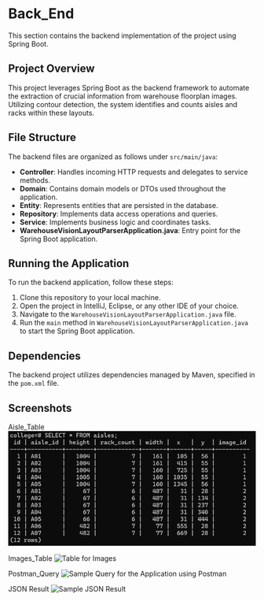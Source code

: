 # Back_End

This section contains the backend implementation of the project using Spring Boot.

## Project Overview

This project leverages Spring Boot as the backend framework to automate the extraction of crucial information from warehouse floorplan images. Utilizing contour detection, the system identifies and counts aisles and racks within these layouts.

## File Structure

The backend files are organized as follows under `src/main/java`:

- **Controller**: Handles incoming HTTP requests and delegates to service methods.
- **Domain**: Contains domain models or DTOs used throughout the application.
- **Entity**: Represents entities that are persisted in the database.
- **Repository**: Implements data access operations and queries.
- **Service**: Implements business logic and coordinates tasks.
- **WarehouseVisionLayoutParserApplication.java**: Entry point for the Spring Boot application.

## Running the Application

To run the backend application, follow these steps:

1. Clone this repository to your local machine.
2. Open the project in IntelliJ, Eclipse, or any other IDE of your choice.
3. Navigate to the `WarehouseVisionLayoutParserApplication.java` file.
4. Run the `main` method in `WarehouseVisionLayoutParserApplication.java` to start the Spring Boot application.

## Dependencies

The backend project utilizes dependencies managed by Maven, specified in the `pom.xml` file.

## Screenshots

Aisle_Table
![Table for Aisles](https://github.com/RincisM/Warehouse_Vision_Layout_Parser/blob/ed1a5643e5894304d01295ceef3d74d13ed669fd/Screenshots/aisles_table.png)

Images_Table
![Table for Images](Warehouse_Vision_Layout_Parser/Screenshots/image_table.png)

Postman_Query
![Sample Query for the Application using Postman](Warehouse_Vision_Layout_Parser/Screenshots/postman_query.png)

JSON Result
![Sample JSON Result](Warehouse_Vision_Layout_Parser/Screenshots/Sample_JSON_result.png)

